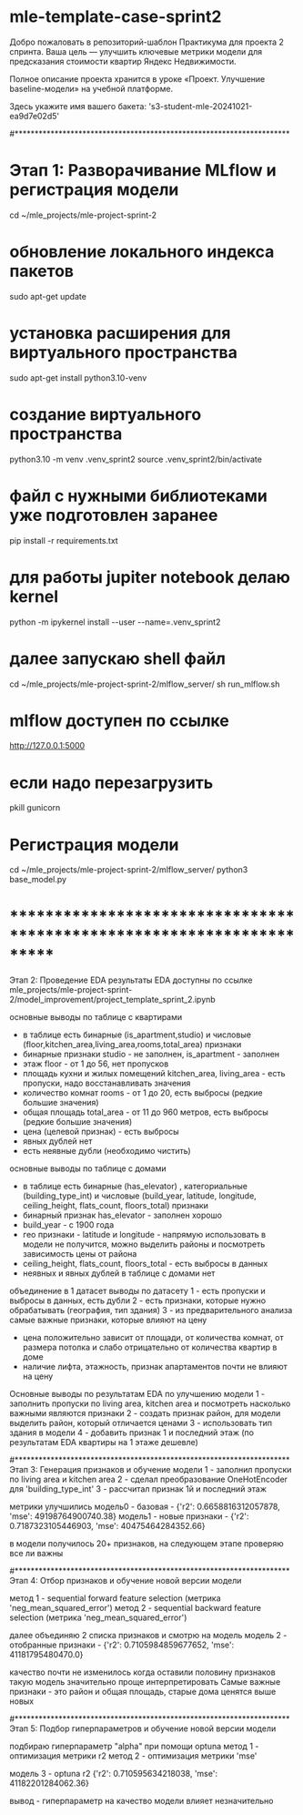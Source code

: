 # mle-template-case-sprint2

Добро пожаловать в репозиторий-шаблон Практикума для проекта 2 спринта. Ваша цель — улучшить ключевые метрики модели для предсказания стоимости квартир Яндекс Недвижимости.

Полное описание проекта хранится в уроке «Проект. Улучшение baseline-модели» на учебной платформе.

Здесь укажите имя вашего бакета: 's3-student-mle-20241021-ea9d7e02d5'

#*********************************************************************
# Этап 1: Разворачивание MLflow и регистрация модели

cd ~/mle_projects/mle-project-sprint-2
# обновление локального индекса пакетов
sudo apt-get update
# установка расширения для виртуального пространства
sudo apt-get install python3.10-venv
# создание виртуального пространства
python3.10 -m venv .venv_sprint2
source .venv_sprint2/bin/activate
# файл с нужными библиотеками уже подготовлен заранее  
pip install -r requirements.txt
# для работы jupiter notebook делаю kernel
python -m ipykernel install --user --name=.venv_sprint2

# далее запускаю shell файл
cd ~/mle_projects/mle-project-sprint-2/mlflow_server/
sh run_mlflow.sh

# mlflow доступен по ссылке
http://127.0.0.1:5000

# если надо перезагрузить
pkill gunicorn

# Регистрация модели
cd ~/mle_projects/mle-project-sprint-2/mlflow_server/
python3 base_model.py

# *********************************************************************
Этап 2: Проведение EDA
результаты EDA доступны по ссылке mle_projects/mle-project-sprint-2/model_improvement/project_template_sprint_2.ipynb

основные выводы по таблице с квартирами
 - в таблице есть бинарные (is_apartment,studio) и числовые (floor,kitchen_area,living_area,rooms,total_area) признаки
 - бинарные признаки studio - не заполнен, is_apartment - заполнен
 - этаж floor - от 1 до 56, нет пропусков
 - площадь кухни и жилых помещений kitchen_area, living_area - есть пропуски, надо восстанавливать значения
 - количество комнат rooms - от 1 до 20, есть выбросы (редкие большие значения)
 - общая площадь total_area - от 11 до 960 метров, есть выбросы (редкие большие значения)
 - цена (целевой признак) - есть выбросы
 - явных дублей нет
 - есть неявные дубли (необходимо чистить)

 основные выводы по таблице с домами
 - в таблице есть бинарные (has_elevator) , категориальные (building_type_int) и числовые (build_year, latitude, longitude, ceiling_height, flats_count, floors_total) признаки
 - бинарный признак has_elevator - заполнен хорошо
 - build_year - c 1900 года
 - гео признаки - latitude и longitude - напрямую использовать в модели не получится, можно выделить районы и посмотреть зависимость цены от района
 - ceiling_height, flats_count, floors_total - есть выбросы в данных
 - неявных и явных дублей в таблице с домами нет

объединение в 1 датасет
выводы по датасету
1 - есть пропуски и выбросы в данных, есть дубли
2 - есть признаки, которые нужно обрабатывать (география, тип здания)
3 - из предварительного анализа самые важные признаки, которые влияют на цену
 - цена положительно зависит от площади, от количества комнат, от размера потолка и слабо отрицательно от количества квартир в доме
 - наличие лифта, этажность, признак апартаментов почти не влияют на цену

Основные выводы по результатам EDA по улучшению модели
1 - заполнить пропуски по living area, kitchen area и посмотреть насколько важными являются признаки
2 - создать признак район, для модели выделить район, который отличается ценами
3 - использовать тип здания в модели
4 - добавить признак 1 и последний этаж (по результатам EDA квартиры на 1 этаже дешевле)

#*********************************************************************
Этап 3: Генерация признаков и обучение модели
1 - заполнил пропуски по living area и kitchen area
2 - сделал преобразование OneHotEncoder для 'building_type_int'
3 - рассчитал признак 1й и последний этаж 

метрики улучшились
модель0 - базовая  - {'r2': 0.6658816312057878, 'mse': 49198764900740.38}
модель1 - новые признаки - {'r2': 0.7187323105446903, 'mse': 40475464284352.66}

в модели получилось 20+ признаков, на следующем этапе проверяю все ли важны

#*********************************************************************
Этап 4: Отбор признаков и обучение новой версии модели

метод 1 - sequential forward feature selection (метрика 'neg_mean_squared_error')
метод 2 - sequential backward feature selection (метрика 'neg_mean_squared_error')

далее объединяю 2 списка признаков и смотрю на модель
модель 2 - отобранные признаки - {'r2': 0.7105984859677652, 'mse': 41181795480470.0}

качество почти не изменилось когда оставили половину признаков
такую модель значительно проще интерпретировать
Самые важные признаки - это район и общая площадь, старые дома ценятся выше новых

#*********************************************************************
Этап 5: Подбор гиперпараметров и обучение новой версии модели

подбираю гиперпараметр "alpha" при помощи optuna
метод 1 - оптимизация метрики r2
метод 2 - оптимизация метрики 'mse'

модель 3 - optuna r2 {'r2': 0.710595634218038, 'mse': 41182201284062.36}

вывод - гиперпараметр на качество модели влияет незначительно



